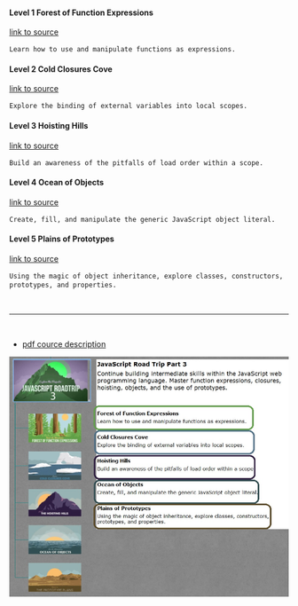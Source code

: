 #### Level 1 Forest of Function Expressions

[link to source](https://github.com/tsvetkovpro/js/tree/master/courses/codeschool/js-road-trip-3/level-1)

```
Learn how to use and manipulate functions as expressions.
```

#### Level 2 Cold Closures Cove

[link to source](https://github.com/tsvetkovpro/js/tree/master/courses/codeschool/js-road-trip-3/level-2)

```
Explore the binding of external variables into local scopes.
```

#### Level 3 Hoisting Hills

[link to source](https://github.com/tsvetkovpro/js/tree/master/courses/codeschool/js-road-trip-3/level-3/hoisting-hills)

```
Build an awareness of the pitfalls of load order within a scope.
```

#### Level 4 Ocean of Objects

[link to source](https://github.com/tsvetkovpro/js/tree/master/courses/codeschool/js-road-trip-3/level-4)

```
Create, fill, and manipulate the generic JavaScript object literal.
```

#### Level 5 Plains of Prototypes

[link to source](https://github.com/tsvetkovpro/js/tree/master/courses/codeschool/js-road-trip-3/level-5)

```
Using the magic of object inheritance, explore classes, constructors, prototypes, and properties.
```


<br />
<hr />
<br />


* [pdf cource description](https://github.com/tsvetkovpro/js/blob/master/courses/codeschool/js-road-trip-3/js3.pdf)


![alt text](./jsrt1.jpg "Level 3")
